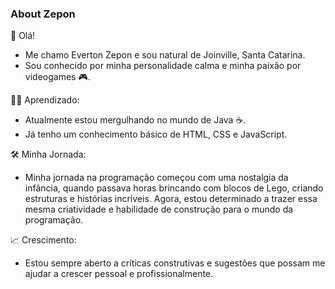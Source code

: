 ### About Zepon

👋 Olá!
- Me chamo Everton Zepon e sou natural de Joinville, Santa Catarina.
- Sou conhecido por minha personalidade calma e minha paixão por videogames 🎮.

👨‍💻 Aprendizado:
- Atualmente estou mergulhando no mundo de Java ☕.
- Já tenho um conhecimento básico de HTML, CSS e JavaScript.

🛠️ Minha Jornada:
- Minha jornada na programação começou com uma nostalgia da infância, quando passava horas brincando com blocos de Lego, criando estruturas e histórias incríveis. Agora, estou determinado a trazer essa mesma criatividade e habilidade de construção para o mundo da programação.

📈 Crescimento:
- Estou sempre aberto a críticas construtivas e sugestões que possam me ajudar a crescer pessoal e profissionalmente.
